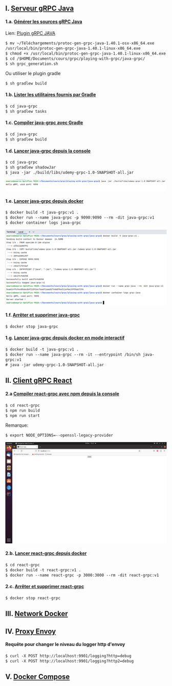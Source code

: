 ## I. <u>Serveur gRPC Java</u>

#### 1.a. <u>Générer les sources gRPC Java</u>

Lien: [Plugin gRPC JAVA](https://repo1.maven.org/maven2/io/grpc/protoc-gen-grpc-java/1.52.1/)

```shell
$ mv ~/Téléchargements/protoc-gen-grpc-java-1.40.1-osx-x86_64.exe /usr/local/bin/protoc-gen-grpc-java-1.40.1-linux-x86_64.exe
$ chmod +x /usr/local/bin/protoc-gen-grpc-java-1.40.1-linux-x86_64.exe
$ cd /$HOME/Documents/cours/grpc/playing-with-grpc/java-grpc/
$ sh grpc_generation.sh
```
Ou utiliser le plugin gradle

```shell
$ sh gradlew build
```

#### 1.b. <u>Lister les utilitaires fournis par Gradle</u>

```shell
$ cd java-grpc
$ sh gradlew tasks 
```
#### 1.c. <u>Compiler java-grpc avec Gradle</u>

```shell
$ cd java-grpc
$ sh gradlew build 
```

#### 1.d. <u>Lancer java-grpc depuis la console</u>

```shell
$ cd java-grpc
$ sh gradlew shadowJar
$ java -jar ./build/libs/udemy-grpc-1.0-SNAPSHOT-all.jar
```

![gRPC JAVA](images/gradle-grpc.png)

#### 1.e. <u>Lancer java-grpc depuis docker</u>

```shell
$ docker build -t java-grpc:v1 .
$ docker run --name java-grpc -p 9090:9090 --rm -dit java-grpc:v1
$ docker container logs java-grpc
```

![gRPC JAVA Docker](images/grpc-java-docker.png)

#### 1.f. <u>Arrêter et supprimer java-grpc</u>

```shell
$ docker stop java-grpc
```

#### 1.g. <u>Lancer java-grpc depuis docker en mode interactif</u>

```shell
$ docker build -t java-grpc:v1 .
$ docker run --name java-grpc --rm -it --entrypoint /bin/sh java-grpc:v1
# java -jar udemy-grpc-1.0-SNAPSHOT-all.jar
```

## II. <u>Client gRPC React</u>

#### 2.a <u>Compiler react-grpc avec npm depuis la console</u>

```shell
$ cd react-grpc
$ npm run build
$ npm run start
```

Remarque:

```shell
$ export NODE_OPTIONS=--openssl-legacy-provider
```

![react-grpc-docker.png](images/react-grpc-docker.png)

#### 2.b. <u>Lancer react-grpc depuis docker</u>

```shell
$ cd react-grpc
$ docker build -t react-grpc:v1 .
$ docker run --name react-grpc -p 3000:3000 --rm -dit react-grpc:v1
```

#### 2.c. <u>Arrêter et supprimer react-grpc</u>

```shell
$ docker stop react-grpc
```

## III. <u>Network Docker</u>

## IV. <u>Proxy Envoy</u>

#### Requête pour changer le niveau du logger http d'envoy

```shell
$ curl -X POST http://localhost:9901/logging?http=debug
$ curl -X POST http://localhost:9901/logging?http2=debug
```

## V. <u>Docker Compose</u>